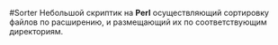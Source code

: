 #Sorter
Небольшой скриптик на **Perl** осуществляющий сортировку файлов по расширению, и размещающий их по соответствующим директориям.
